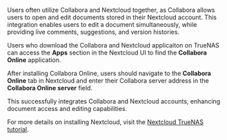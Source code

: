 &NewLine;

Users often utilize Collabora and Nextcloud together, as Collabora allows users to open and edit documents stored in their Nextcloud account. This integration enables users to edit a document simultaneously, while providing live comments, suggestions, and version histories.

Users who download the Collabora and Nextcloud applicaiton on TrueNAS can access the **Apps** section in the Nextcloud UI to find the **Collabora Online** application.

After installing Collabora Online, users should navigate to the **Collabora Online** tab in Nextcloud and enter their Collabora server address in the **Collabora Online server** field.

This successfully integrates Collabora and Nextcloud accounts, enhancing document access and editing capabilities.

For more details on installing Nextcloud, visit the [Nextcloud TrueNAS tutorial](https://www.truenas.com/docs/truenasapps/stableapps/installnextcloudmedia/).